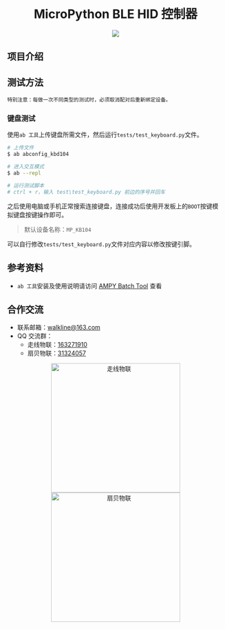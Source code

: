 <h1 align="center">MicroPython BLE HID 控制器</h1>

<p align="center"><img src="https://img.shields.io/badge/Licence-MIT-green.svg?style=for-the-badge" /></p>

## 项目介绍

## 测试方法

	特别注意：每做一次不同类型的测试时，必须取消配对后重新绑定设备。

### 键盘测试

使用`ab 工具`上传键盘所需文件，然后运行`tests/test_keyboard.py`文件。

```bash
# 上传文件
$ ab abconfig_kbd104

# 进入交互模式
$ ab --repl

# 运行测试脚本
# ctrl + r，输入 test\test_keyboard.py 前边的序号并回车
```

之后使用电脑或手机正常搜索连接键盘，连接成功后使用开发板上的`BOOT`按键模拟键盘按键操作即可。

> 默认设备名称：`MP_KB104`

可以自行修改`tests/test_keyboard.py`文件对应内容以修改按键引脚。

## 参考资料

* `ab 工具`安装及使用说明请访问 [AMPY Batch Tool](https://gitee.com/walkline/a-batch-tool) 查看

## 合作交流

* 联系邮箱：<walkline@163.com>
* QQ 交流群：
	* 走线物联：[163271910](https://jq.qq.com/?_wv=1027&k=xtPoHgwL)
	* 扇贝物联：[31324057](https://jq.qq.com/?_wv=1027&k=yp4FrpWh)

<p align="center"><img src="https://gitee.com/walkline/WeatherStation/raw/docs/images/qrcode_walkline.png" width="300px" alt="走线物联"><img src="https://gitee.com/walkline/WeatherStation/raw/docs/images/qrcode_bigiot.png" width="300px" alt="扇贝物联"></p>
